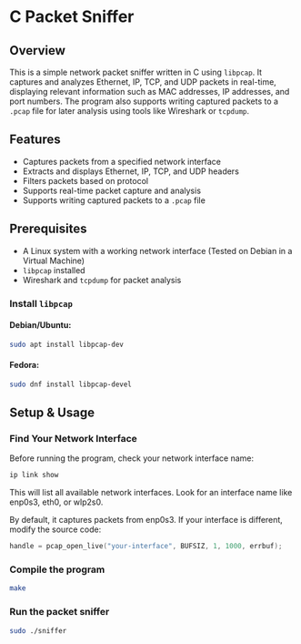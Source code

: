 # C Packet Sniffer

## Overview
This is a simple network packet sniffer written in C using `libpcap`. It captures and analyzes Ethernet, IP, TCP, and UDP packets in real-time, displaying relevant information such as MAC addresses, IP addresses, and port numbers. The program also supports writing captured packets to a `.pcap` file for later analysis using tools like Wireshark or `tcpdump`.

## Features
- Captures packets from a specified network interface
- Extracts and displays Ethernet, IP, TCP, and UDP headers
- Filters packets based on protocol
- Supports real-time packet capture and analysis
- Supports writing captured packets to a `.pcap` file

## Prerequisites
- A Linux system with a working network interface (Tested on Debian in a Virtual Machine)
- `libpcap` installed
-  Wireshark and `tcpdump` for packet analysis

### Install `libpcap`
#### Debian/Ubuntu:
```bash
sudo apt install libpcap-dev
```
#### Fedora:
```bash
sudo dnf install libpcap-devel
```

## Setup & Usage
### Find Your Network Interface
Before running the program, check your network interface name:

```bash
ip link show
```
This will list all available network interfaces. Look for an interface name like enp0s3, eth0, or wlp2s0.

By default, it captures packets from enp0s3. If your interface is different, modify the source code:
```C
handle = pcap_open_live("your-interface", BUFSIZ, 1, 1000, errbuf);
```


### Compile the program
```bash
make
```
### Run the packet sniffer
```bash
sudo ./sniffer
```

